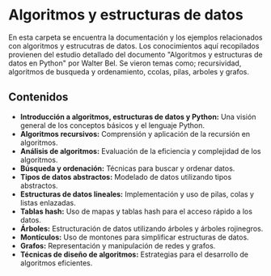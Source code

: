 # Algoritmos y estructuras de datos

En esta carpeta se encuentra la documentación y los ejemplos relacionados con algoritmos y estrucutras de datos. Los conocimientos aquí recopilados provienen del estudio detallado del documento "Algoritmos y estructuras de datos en Python" por Walter Bel. Se vieron temas como; recursividad, algoritmos de busqueda y ordenamiento, ccolas, pilas, arboles y grafos.

## Contenidos

- **Introducción a algoritmos, estructuras de datos y Python:** Una visión general de los conceptos básicos y el lenguaje Python.
- **Algoritmos recursivos:** Comprensión y aplicación de la recursión en algoritmos.
- **Análisis de algoritmos:** Evaluación de la eficiencia y complejidad de los algoritmos.
- **Búsqueda y ordenación:** Técnicas para buscar y ordenar datos.
- **Tipos de datos abstractos:** Modelado de datos utilizando tipos abstractos.
- **Estructuras de datos lineales:** Implementación y uso de pilas, colas y listas enlazadas.
- **Tablas hash:** Uso de mapas y tablas hash para el acceso rápido a los datos.
- **Árboles:** Estructuración de datos utilizando árboles y árboles rojinegros.
- **Montículos:** Uso de montones para simplificar estructuras de datos.
- **Grafos:** Representación y manipulación de redes y grafos.
- **Técnicas de diseño de algoritmos:** Estrategias para el desarrollo de algoritmos eficientes.